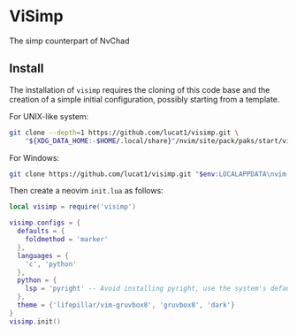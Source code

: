 # ViSimp

The simp counterpart of NvChad

## Install

The installation of `visimp` requires the cloning of this code base and the
creation of a simple initial configuration, possibly starting from a template.

For UNIX-like system:
```sh
git clone --depth=1 https://github.com/lucat1/visimp.git \
    "${XDG_DATA_HOME:-$HOME/.local/share}"/nvim/site/pack/paks/start/visimp
```

For Windows:
```sh
git clone https://github.com/lucat1/visimp.git "$env:LOCALAPPDATA\nvim-data\site\pack/paks/start/visimp"
```

Then create a neovim `init.lua` as follows:

```lua
local visimp = require('visimp')

visimp.configs = {
  defaults = {
    foldmethod = 'marker'
  },
  languages = {
    'c', 'python'
  },
  python = {
    lsp = 'pyright' -- Avoid installing pyright, use the system's default
  },
  theme = {'lifepillar/vim-gruvbox8', 'gruvbox8', 'dark'}
}
visimp.init()
```
